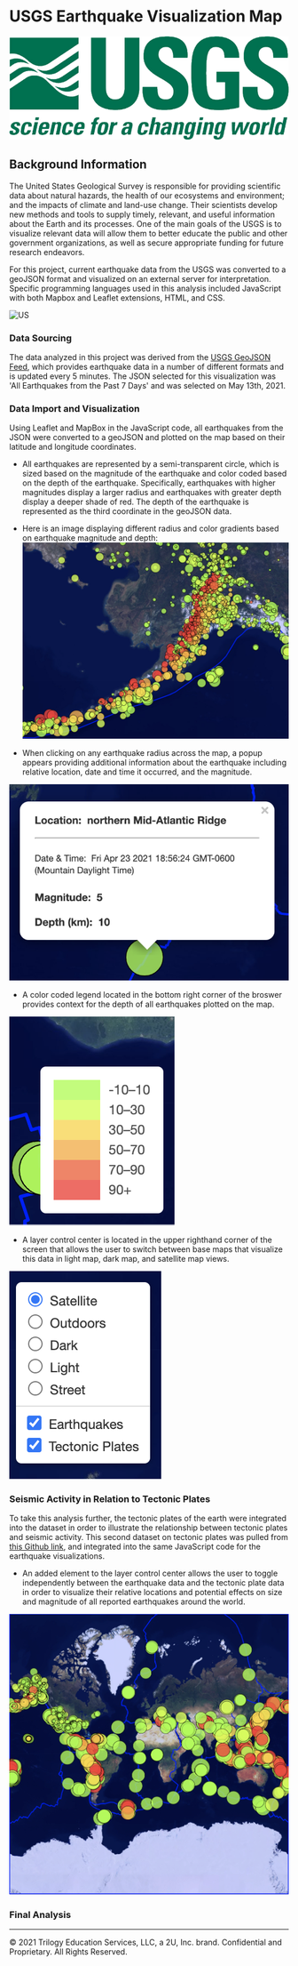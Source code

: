 # USGS Earthquake Visualization Map

![USGS](Images/USGS_logo.png)

## Background Information

The United States Geological Survey is responsible for providing scientific data about natural hazards, the health of our ecosystems and environment; and the impacts of climate and land-use change. Their scientists develop new methods and tools to supply timely, relevant, and useful information about the Earth and its processes. One of the main goals of the USGS is to visualize relevant data will allow them to better educate the public and other government organizations, as well as secure appropriate funding for future research endeavors.

For this project, current earthquake data from the USGS was converted to a geoJSON format and visualized on an external server for interpretation. Specific programming languages used in this analysis included JavaScript with both Mapbox and Leaflet extensions, HTML, and CSS. 

![US](Images/us_view.png)

### Data Sourcing

The data analyzed in this project was derived from the [USGS GeoJSON Feed](http://earthquake.usgs.gov/earthquakes/feed/v1.0/geojson.php), which provides earthquake data in a number of different formats and is updated every 5 minutes. The JSON selected for this visualization was 'All Earthquakes from the Past 7 Days' and was selected on May 13th, 2021.

### Data Import and Visualization

Using Leaflet and MapBox in the JavaScript code, all earthquakes from the JSON were converted to a geoJSON and plotted on the map based on their latitude and longitude coordinates.

* All earthquakes are represented by a semi-transparent circle, which is sized based on the magnitude of the earthquake and color coded based on the depth of the earthquake. Specifically, earthquakes with higher magnitudes display a larger radius and earthquakes with greater depth display a deeper shade of red. The depth of the earthquake is represented as the third coordinate in the geoJSON data.

* Here is an image displaying different radius and color gradients based on earthquake magnitude and depth:
![Alaska](Images/size_examples.png)

* When clicking on any earthquake radius across the map, a popup appears providing additional information about the earthquake including relative location, date and time it occurred, and the magnitude.

![popup](Images/popup.png)

* A color coded legend located in the bottom right corner of the broswer provides context for the depth of all earthquakes plotted on the map.

![legend](Images/depth_legend.png)

* A layer control center is located in the upper righthand corner of the screen that allows the user to switch between base maps that visualize this data in light map, dark map, and satellite map views.

![layerControl](Images/toggle_box.png)

### Seismic Activity in Relation to Tectonic Plates

To take this analysis further, the tectonic plates of the earth were integrated into the dataset in order to illustrate the relationship between tectonic plates and seismic activity. This second dataset on tectonic plates was pulled from [this Github link](https://github.com/fraxen/tectonicplates), and integrated into the same JavaScript code for the earthquake visualizations.

* An added element to the layer control center allows the user to toggle independently between the earthquake data and the tectonic plate data in order to visualize their relative locations and potential effects on size and magnitude of all reported earthquakes around the world.

![global](Images/global_view.png)

### Final Analysis

- - -

© 2021 Trilogy Education Services, LLC, a 2U, Inc. brand. Confidential and Proprietary. All Rights Reserved.
